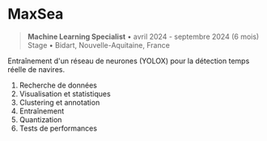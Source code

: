 # MaxSea

> **Machine Learning Specialist** • avril 2024 - septembre 2024 (6 mois)  
> Stage • Bidart, Nouvelle-Aquitaine, France

Entraînement d'un réseau de neurones (YOLOX) pour la détection temps réelle de navires.

1. Recherche de données
2. Visualisation et statistiques
3. Clustering et annotation
4. Entraînement
5. Quantization
6. Tests de performances